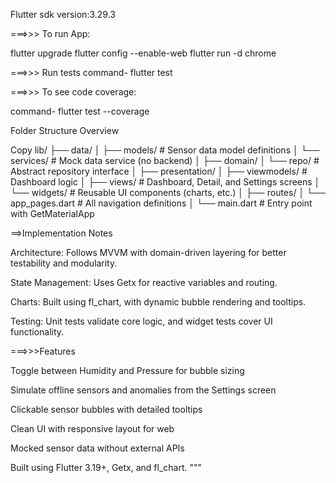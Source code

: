 

Flutter sdk version:3.29.3


===>>> To run App:

flutter upgrade
flutter config --enable-web
flutter run -d chrome

===>>> Run tests
command- 
flutter test

===>>> To see code coverage:

command-
flutter test --coverage


Folder Structure Overview


Copy
lib/
├── data/
│   ├── models/              # Sensor data model definitions
│   └── services/            # Mock data service (no backend)
│
├── domain/
│   └── repo/                # Abstract repository interface
│
├── presentation/
│   ├── viewmodels/          # Dashboard logic 
│   ├── views/               # Dashboard, Detail, and Settings screens
│   └── widgets/             # Reusable UI components (charts, etc.)
│
├── routes/
│   └── app_pages.dart       # All navigation definitions
│
└── main.dart                # Entry point with GetMaterialApp

==>Implementation Notes

Architecture: Follows MVVM with domain-driven layering for better testability and modularity.

State Management: Uses Getx for reactive variables and routing.

Charts: Built using fl_chart, with dynamic bubble rendering and tooltips.

Testing: Unit tests validate core logic, and widget tests cover UI functionality.

===>>>Features 

Toggle between Humidity and Pressure for bubble sizing

Simulate offline sensors and anomalies from the Settings screen

Clickable sensor bubbles with detailed tooltips

Clean UI with responsive layout for web

Mocked sensor data without external APIs

Built using Flutter 3.19+, Getx, and fl_chart. """


